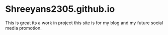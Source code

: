 # Shreeyans2305.github.io
This is great its a work in project this site is for my blog and my future social media promotion.
